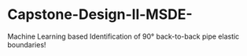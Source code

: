 # Capstone-Design-ll-MSDE-
Machine Learning based 
Identification of 90° back-to-back pipe elastic boundaries!

